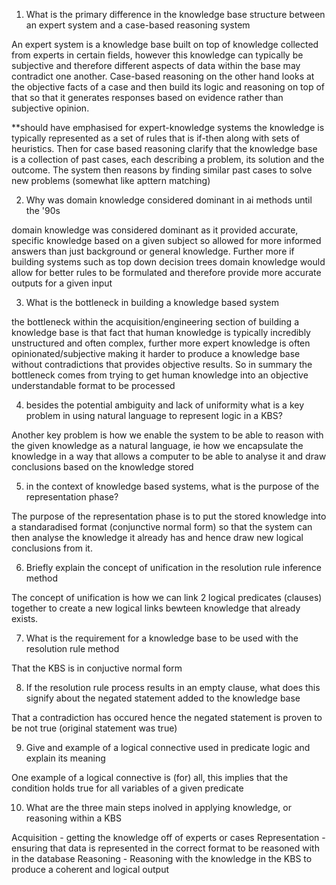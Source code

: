 1. What is the primary difference in the knowledge base structure between an expert system and a case-based reasoning system

An expert system is a knowledge base built on top of knowledge collected from experts in certain fields, however this knowledge can typically be subjective and therefore different aspects of data within the base may contradict one another. Case-based reasoning on the other hand looks at the objective facts of a case and then build its logic and reasoning on top of that so that it generates responses based on evidence rather than subjective opinion.

**should have emphasised for expert-knowledge systems the knowledge is typically represented as a set of rules that is if-then along with sets of heuristics. Then for case based reasoning clarify that the knowledge base is a collection of past cases, each describing a problem, its solution and the outcome. The system then reasons by finding similar past cases to solve new problems (somewhat like apttern matching)

2. Why was domain knowledge considered dominant in ai methods until the '90s

domain knowledge was considered dominant as it provided accurate, specific knowledge based on a given subject so allowed for more informed answers than just background or general knowledge. Further more if building systems such as top down decision trees domain knowledge would allow for better rules to be formulated and therefore provide more accurate outputs for a given input

3. What is the bottleneck in building a knowledge based system

the bottleneck within the acquisition/engineering section of building a knowledge base is that fact that human knowledge is typically incredibly unstructured and often complex, further more expert knowledge is often opinionated/subjective making it harder to produce a knowledge base without contradictions that provides objective results. So in summary the bottleneck comes from trying to get human knowledge into an objective understandable format to be processed

4. besides the potential ambiguity and lack of uniformity what is a key problem in using natural language to represent logic in a KBS?

Another key problem is how we enable the system to be able to reason with the given knowledge as a natural language, ie how we encapsulate the knowledge in a way that allows a computer to be able to analyse it and draw conclusions based on the knowledge stored

5. in the context of knowledge based systems, what is the purpose of the representation phase?

The purpose of the representation phase is to put the stored knowledge into a standaradised format (conjunctive normal form) so that the system can then analyse the knowledge it already has and hence draw new logical conclusions from it.

6. Briefly explain the concept of unification in the resolution rule inference method

The concept of unification is how we can link 2 logical predicates (clauses) together to create a new logical links bewteen knowledge that already exists.

7. What is the requirement for a knowledge base to be used with the resolution rule method

That the KBS is in conjuctive normal form

8. If the resolution rule process results in an empty clause, what does this signify about the negated statement added to the knowledge base

That a contradiction has occured hence the negated statement is proven to be not true (original statement was true)

9. Give and example of a logical connective used in predicate logic and explain its meaning

One example of a logical connective is (for) all, this implies that the condition holds true for all variables of a given predicate

10. What are the three main steps inolved in applying knowledge, or reasoning within a KBS

Acquisition - getting the knowledge off of experts or cases
Representation - ensuring that data is represented in the correct format to be reasoned with in the database
Reasoning - Reasoning with the knowledge in the KBS to produce a coherent and logical output